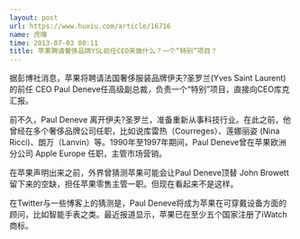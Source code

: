 ```yaml
---
layout: post
url: https://www.huxiu.com/article/16716
name: 虎嗅
time: 2013-07-03 08:11
title: 苹果聘请奢侈品牌YSL前任CEO来做什么？一个“特别”项目？
---
```

据彭博社消息，苹果将聘请法国奢侈服装品牌伊夫?圣罗兰(Yves Saint Laurent)的前任 CEO Paul Deneve任高级副总裁，负责一个“特别”项目，直接向CEO库克汇报。

前不久，Paul Deneve 离开伊夫?圣罗兰，准备重新从事科技行业。在此之前，他曾经在多个奢侈品牌公司任职，比如说库雷热（Courreges）、莲娜丽姿 (Nina Ricci)、朗万（Lanvin）等。1990年至1997年期间，Paul Deneve曾在苹果欧洲分公司 Apple Europe 任职，主管市场营销。

在苹果声明出来之前，外界曾猜测苹果可能会让Paul Deneve顶替 John Browett 留下来的空缺，担任苹果零售主管一职。但现在看起来不是这样。

在Twitter与一些博客上的猜测是，Paul Deneve将成为苹果在可穿戴设备方面的顾问，比如智能手表之类。最近报道显示，苹果已在至少五个国家注册了iWatch商标。

